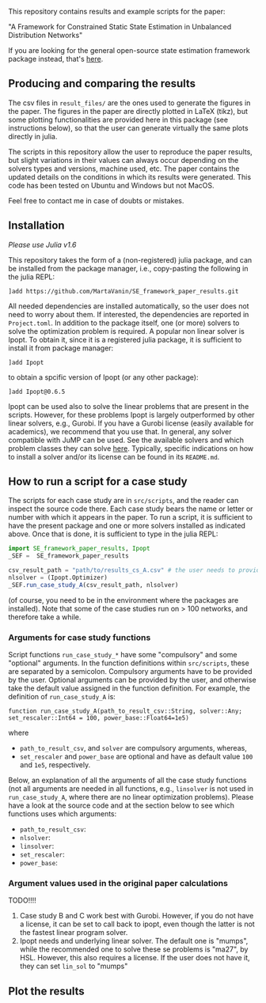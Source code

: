 This repository contains results and example scripts for the paper:

"A Framework for Constrained Static State Estimation in Unbalanced Distribution Networks"

If you are looking for the general open-source state estimation framework package instead, that's [here](https://github.com/Electa-Git/PowerModelsDistributionStateEstimation.jl).

## Producing and comparing the results

The csv files in `result_files/` are the ones used to generate the figures in the paper. The figures in the paper are directly plotted in LaTeX (tikz), but some plotting functionalities are provided here in this package (see instructions below), so that the user can generate virtually the same plots directly in julia.

The scripts in this repository allow the user to reproduce the paper results, but slight variations in their values can always occur depending on the solvers types and versions, machine used, etc. The paper contains the updated details on the conditions in which its results were generated. This code has been tested on Ubuntu and Windows but not MacOS.

Feel free to contact me in case of doubts or mistakes.

## Installation

*Please use Julia v1.6*

This repository takes the form of a (non-registered) julia package, and can be installed from the package manager, i.e., copy-pasting the following in the julia REPL:
```
]add https://github.com/MartaVanin/SE_framework_paper_results.git
```
All needed dependencies are installed automatically, so the user does not need to worry about them. If interested, the dependencies are reported in `Project.toml`.
In addition to the package itself, one (or more) solvers to solve the optimization problem is required. A popular non linear solver is Ipopt. To obtain it, since it is
a registered julia package, it is sufficient to install it from package manager:
```
]add Ipopt
```
to obtain a spcific version of Ipopt (or any other package):
```
]add Ipopt@0.6.5
```
Ipopt can be used also to solve the linear problems that are present in the scripts. However, for these problems Ipopt is largely outperformed by other linear solvers, e.g., Gurobi.
If you have a Gurobi license (easily available for academics), we recommend that you use that.
In general, any solver compatible with JuMP can be used. See the available solvers and which problem classes they can solve [here](https://jump.dev/JuMP.jl/stable/installation/#Supported-solvers). Typically, specific indications on how to install a solver and/or its license can be found in its `README.md`.

## How to run a script for a case study

The scripts for each case study are in `src/scripts`, and the reader can inspect the source code there. Each case study bears the name or letter or number with which it appears in the paper. To run a script, it is sufficient to have the present package and one or more solvers installed as indicated above. Once that is done, it is sufficient to type in the julia REPL:
```julia
import SE_framework_paper_results, Ipopt
_SEF =  SE_framework_paper_results

csv_result_path = "path/to/results_cs_A.csv" # the user needs to provide this string
nlsolver = (Ipopt.Optimizer)
_SEF.run_case_study_A(csv_result_path, nlsolver)
```
(of course, you need to be in the environment where the packages are installed).
Note that some of the case studies run on > 100 networks, and therefore take a while.

### Arguments for case study functions

Script functions `run_case_study_*` have some "compulsory" and some "optional" arguments. In the function definitions within `src/scripts`, these are separated by a semicolon. Compulsory arguments have to be provided by the user. Optional arguments can be provided by the user, and otherwise take the default value assigned in the function definition. For example, the definition of `run_case_study_A` is:
```
function run_case_study_A(path_to_result_csv::String, solver::Any; set_rescaler::Int64 = 100, power_base::Float64=1e5)
```
where
- `path_to_result_csv`, and `solver` are compulsory arguments, whereas,
- `set_rescaler` and `power_base` are optional and have as default value `100` and `1e5`, respectively.

Below, an explanation of all the arguments of all the case study functions (not all arguments are needed in all functions, e.g., `linsolver` is not used in `run_case_study_A`, where there are no linear optimization problems). Please have a look at the source code and at the section below to see which functions uses which arguments:

- `path_to_result_csv`:
- `nlsolver`:
- `linsolver`:
- `set_rescaler`:
- `power_base`:


### Argument values used in the original paper calculations

TODO!!!!

1) Case study B and C work best with Gurobi. However, if you do not have a license, it can be set to call back to ipopt, even though the latter is not the fastest linear program solver. 
2) Ipopt needs and underlying linear solver. The default one is "mumps", while the recommended one to solve these se problems is "ma27", by HSL. However, this also requires a license. If the user does not have it, they can set `lin_sol` to "mumps"

## Plot the results